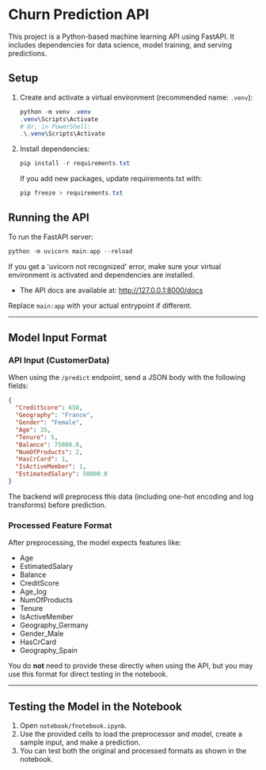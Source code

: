 # Churn Prediction API

This project is a Python-based machine learning API using FastAPI. It includes dependencies for data science, model training, and serving predictions.

## Setup
1. Create and activate a virtual environment (recommended name: `.venv`):
   ```powershell
   python -m venv .venv
   .venv\Scripts\Activate
   # Or, in PowerShell:
   .\.venv\Scripts\Activate
   ```
2. Install dependencies:
   ```powershell
   pip install -r requirements.txt
   ```
   If you add new packages, update requirements.txt with:
   ```powershell
   pip freeze > requirements.txt
   ```

## Running the API
To run the FastAPI server:
```powershell
python -m uvicorn main:app --reload
```
If you get a 'uvicorn not recognized' error, make sure your virtual environment is activated and dependencies are installed.

- The API docs are available at: http://127.0.0.1:8000/docs

Replace `main:app` with your actual entrypoint if different.

---

## Model Input Format

### API Input (CustomerData)
When using the `/predict` endpoint, send a JSON body with the following fields:
```json
{
  "CreditScore": 650,
  "Geography": "France",
  "Gender": "Female",
  "Age": 35,
  "Tenure": 5,
  "Balance": 75000.0,
  "NumOfProducts": 2,
  "HasCrCard": 1,
  "IsActiveMember": 1,
  "EstimatedSalary": 50000.0
}
```
The backend will preprocess this data (including one-hot encoding and log transforms) before prediction.

### Processed Feature Format
After preprocessing, the model expects features like:
- Age
- EstimatedSalary
- Balance
- CreditScore
- Age_log
- NumOfProducts
- Tenure
- IsActiveMember
- Geography_Germany
- Gender_Male
- HasCrCard
- Geography_Spain

You do **not** need to provide these directly when using the API, but you may use this format for direct testing in the notebook.

---

## Testing the Model in the Notebook

1. Open `notebook/fnotebook.ipynb`.
2. Use the provided cells to load the preprocessor and model, create a sample input, and make a prediction.
3. You can test both the original and processed formats as shown in the notebook.
